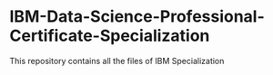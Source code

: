 # IBM-Data-Science-Professional-Certificate-Specialization
This repository contains all the files of IBM Specialization
